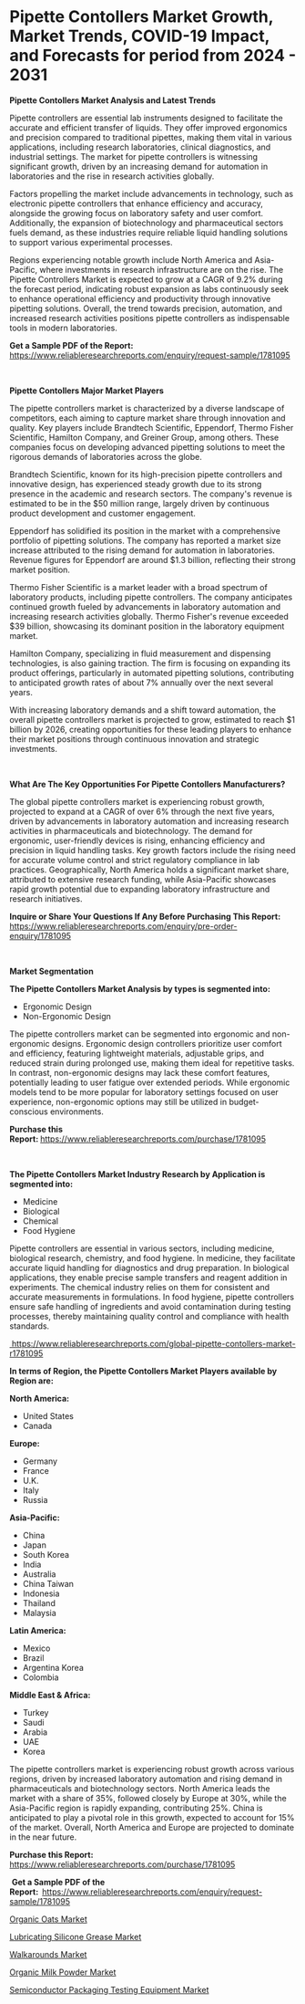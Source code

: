 <p><h1>Pipette Contollers Market Growth, Market Trends, COVID-19 Impact, and Forecasts for period from 2024 - 2031</h1></p><p><strong>Pipette Contollers Market Analysis and Latest Trends</strong></p>
<p><p>Pipette controllers are essential lab instruments designed to facilitate the accurate and efficient transfer of liquids. They offer improved ergonomics and precision compared to traditional pipettes, making them vital in various applications, including research laboratories, clinical diagnostics, and industrial settings. The market for pipette controllers is witnessing significant growth, driven by an increasing demand for automation in laboratories and the rise in research activities globally.</p><p>Factors propelling the market include advancements in technology, such as electronic pipette controllers that enhance efficiency and accuracy, alongside the growing focus on laboratory safety and user comfort. Additionally, the expansion of biotechnology and pharmaceutical sectors fuels demand, as these industries require reliable liquid handling solutions to support various experimental processes. </p><p>Regions experiencing notable growth include North America and Asia-Pacific, where investments in research infrastructure are on the rise. The Pipette Controllers Market is expected to grow at a CAGR of 9.2% during the forecast period, indicating robust expansion as labs continuously seek to enhance operational efficiency and productivity through innovative pipetting solutions. Overall, the trend towards precision, automation, and increased research activities positions pipette controllers as indispensable tools in modern laboratories.</p></p>
<p><strong>Get a Sample PDF of the Report:&nbsp;</strong> <a href="https://www.reliableresearchreports.com/enquiry/request-sample/1781095?utm_campaign=32&utm_medium=2&utm_source=Github&utm_content=ia&utm_term=08102024&utm_id=pipette-contollers">https://www.reliableresearchreports.com/enquiry/request-sample/1781095</a></p>
<p>&nbsp;</p>
<p><strong>Pipette Contollers Major Market Players</strong></p>
<p><p>The pipette controllers market is characterized by a diverse landscape of competitors, each aiming to capture market share through innovation and quality. Key players include Brandtech Scientific, Eppendorf, Thermo Fisher Scientific, Hamilton Company, and Greiner Group, among others. These companies focus on developing advanced pipetting solutions to meet the rigorous demands of laboratories across the globe.</p><p>Brandtech Scientific, known for its high-precision pipette controllers and innovative design, has experienced steady growth due to its strong presence in the academic and research sectors. The company's revenue is estimated to be in the $50 million range, largely driven by continuous product development and customer engagement.</p><p>Eppendorf has solidified its position in the market with a comprehensive portfolio of pipetting solutions. The company has reported a market size increase attributed to the rising demand for automation in laboratories. Revenue figures for Eppendorf are around $1.3 billion, reflecting their strong market position.</p><p>Thermo Fisher Scientific is a market leader with a broad spectrum of laboratory products, including pipette controllers. The company anticipates continued growth fueled by advancements in laboratory automation and increasing research activities globally. Thermo Fisher's revenue exceeded $39 billion, showcasing its dominant position in the laboratory equipment market.</p><p>Hamilton Company, specializing in fluid measurement and dispensing technologies, is also gaining traction. The firm is focusing on expanding its product offerings, particularly in automated pipetting solutions, contributing to anticipated growth rates of about 7% annually over the next several years.</p><p>With increasing laboratory demands and a shift toward automation, the overall pipette controllers market is projected to grow, estimated to reach $1 billion by 2026, creating opportunities for these leading players to enhance their market positions through continuous innovation and strategic investments.</p></p>
<p>&nbsp;</p>
<p><strong>What Are The Key Opportunities For Pipette Contollers Manufacturers?</strong></p>
<p><p>The global pipette controllers market is experiencing robust growth, projected to expand at a CAGR of over 6% through the next five years, driven by advancements in laboratory automation and increasing research activities in pharmaceuticals and biotechnology. The demand for ergonomic, user-friendly devices is rising, enhancing efficiency and precision in liquid handling tasks. Key growth factors include the rising need for accurate volume control and strict regulatory compliance in lab practices. Geographically, North America holds a significant market share, attributed to extensive research funding, while Asia-Pacific showcases rapid growth potential due to expanding laboratory infrastructure and research initiatives.</p></p>
<p><strong>Inquire or Share Your Questions If Any Before Purchasing This Report:</strong> <a href="https://www.reliableresearchreports.com/enquiry/pre-order-enquiry/1781095?utm_campaign=32&utm_medium=2&utm_source=Github&utm_content=ia&utm_term=08102024&utm_id=pipette-contollers">https://www.reliableresearchreports.com/enquiry/pre-order-enquiry/1781095</a></p>
<p>&nbsp;</p>
<p><strong>Market Segmentation</strong></p>
<p><strong>The Pipette Contollers Market Analysis by types is segmented into:</strong></p>
<p><ul><li>Ergonomic Design</li><li>Non-Ergonomic Design</li></ul></p>
<p><p>The pipette controllers market can be segmented into ergonomic and non-ergonomic designs. Ergonomic design controllers prioritize user comfort and efficiency, featuring lightweight materials, adjustable grips, and reduced strain during prolonged use, making them ideal for repetitive tasks. In contrast, non-ergonomic designs may lack these comfort features, potentially leading to user fatigue over extended periods. While ergonomic models tend to be more popular for laboratory settings focused on user experience, non-ergonomic options may still be utilized in budget-conscious environments.</p></p>
<p><strong>Purchase this Report:&nbsp;</strong><a href="https://www.reliableresearchreports.com/purchase/1781095?utm_campaign=32&utm_medium=2&utm_source=Github&utm_content=ia&utm_term=08102024&utm_id=pipette-contollers">https://www.reliableresearchreports.com/purchase/1781095</a></p>
<p>&nbsp;</p>
<p><strong>The Pipette Contollers Market Industry Research by Application is segmented into:</strong></p>
<p><ul><li>Medicine</li><li>Biological</li><li>Chemical</li><li>Food Hygiene</li></ul></p>
<p><p>Pipette controllers are essential in various sectors, including medicine, biological research, chemistry, and food hygiene. In medicine, they facilitate accurate liquid handling for diagnostics and drug preparation. In biological applications, they enable precise sample transfers and reagent addition in experiments. The chemical industry relies on them for consistent and accurate measurements in formulations. In food hygiene, pipette controllers ensure safe handling of ingredients and avoid contamination during testing processes, thereby maintaining quality control and compliance with health standards.</p></p>
<p><a href="https://www.reliableresearchreports.com/global-pipette-contollers-market-r1781095?utm_campaign=32&utm_medium=2&utm_source=Github&utm_content=ia&utm_term=08102024&utm_id=pipette-contollers">&nbsp;https://www.reliableresearchreports.com/global-pipette-contollers-market-r1781095</a></p>
<p><strong>In terms of Region, the Pipette Contollers Market Players available by Region are:</strong></p>
<p>
    <p> <strong> North America: </strong>
        <ul>
            <li>United States</li>
            <li>Canada</li>
        </ul>
        </p> 
    <p> <strong> Europe: </strong>
        <ul>
            <li>Germany</li>
            <li>France</li>
            <li>U.K.</li>
            <li>Italy</li>
            <li>Russia</li>
        </ul>
        </p> 
    <p> <strong> Asia-Pacific: </strong>
        <ul>
            <li>China</li>
            <li>Japan</li>
            <li>South Korea</li>
            <li>India</li>
            <li>Australia</li>
            <li>China Taiwan</li>
            <li>Indonesia</li>
            <li>Thailand</li>
            <li>Malaysia</li>
        </ul>
        </p> 
    <p> <strong> Latin America: </strong>
        <ul>
            <li>Mexico</li>
            <li>Brazil</li>
            <li>Argentina Korea</li>
            <li>Colombia</li>
        </ul>
        </p> 
    <p> <strong> Middle East & Africa: </strong>
        <ul>
            <li>Turkey</li>
            <li>Saudi</li>
            <li>Arabia</li>
            <li>UAE</li>
            <li>Korea</li>
        </ul>
    </p>
    </p>
<p><p>The pipette controllers market is experiencing robust growth across various regions, driven by increased laboratory automation and rising demand in pharmaceuticals and biotechnology sectors. North America leads the market with a share of 35%, followed closely by Europe at 30%, while the Asia-Pacific region is rapidly expanding, contributing 25%. China is anticipated to play a pivotal role in this growth, expected to account for 15% of the market. Overall, North America and Europe are projected to dominate in the near future.</p></p>
<p><strong>Purchase this Report: </strong><a href="https://www.reliableresearchreports.com/purchase/1781095?utm_campaign=32&utm_medium=2&utm_source=Github&utm_content=ia&utm_term=08102024&utm_id=pipette-contollers">https://www.reliableresearchreports.com/purchase/1781095</a></p>
<p>&nbsp;<strong>Get a Sample PDF of the Report:&nbsp;&nbsp;</strong><a href="https://www.reliableresearchreports.com/enquiry/request-sample/1781095?utm_campaign=32&utm_medium=2&utm_source=Github&utm_content=ia&utm_term=08102024&utm_id=pipette-contollers">https://www.reliableresearchreports.com/enquiry/request-sample/1781095</a></p>
<p><strong></strong></p>
<p><p><a href="https://issuu.com/reportprime-2/docs/organic-oats-market-size-2030.pptx_1de6c205a282d5?utm_campaign=32&utm_medium=2&utm_source=Github&utm_content=ia&utm_term=08102024&utm_id=pipette-contollers">Organic Oats Market</a></p><p><a href="https://github.com/BesaLoshi2000/Market-Research-Report-List-1/blob/main/lubricating-silicone-grease-market.md?utm_campaign=32&utm_medium=2&utm_source=Github&utm_content=ia&utm_term=08102024&utm_id=pipette-contollers">Lubricating Silicone Grease Market</a></p><p><a href="https://www.linkedin.com/pulse/global-perspectives-walkarounds-market-trends-challenges-avzee?utm_campaign=32&utm_medium=2&utm_source=Github&utm_content=ia&utm_term=08102024&utm_id=pipette-contollers">Walkarounds Market</a></p><p><a href="https://issuu.com/reportprime-2/docs/organic-milk-powder-market-size-203_5cfe4e7f1ee1a8?utm_campaign=32&utm_medium=2&utm_source=Github&utm_content=ia&utm_term=08102024&utm_id=pipette-contollers">Organic Milk Powder Market</a></p><p><a href="https://github.com/CordonaCindy/Market-Research-Report-List-1/blob/main/semiconductor-packaging-testing-equipment-market.md?utm_campaign=32&utm_medium=2&utm_source=Github&utm_content=ia&utm_term=08102024&utm_id=pipette-contollers">Semiconductor Packaging Testing Equipment Market</a></p></p>